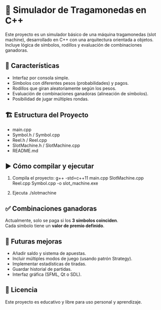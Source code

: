 # 🎰 Simulador de Tragamonedas en C++

Este proyecto es un simulador básico de una máquina tragamonedas (slot machine), desarrollado en C++ con una arquitectura orientada a objetos. Incluye lógica de símbolos, rodillos y evaluación de combinaciones ganadoras.

## 🧩 Características

- Interfaz por consola simple.
- Símbolos con diferentes pesos (probabilidades) y pagos.
- Rodillos que giran aleatoriamente según los pesos.
- Evaluación de combinaciones ganadoras (alineación de símbolos).
- Posibilidad de jugar múltiples rondas.

## 🏗️ Estructura del Proyecto

- main.cpp
- Symbol.h / Symbol.cpp
- Reel.h / Reel.cpp
- SlotMachine.h / SlotMachine.cpp
- README.md

## ▶️ Cómo compilar y ejecutar

1. Compila el proyecto:
g++ -std=c++11 main.cpp SlotMachine.cpp Reel.cpp Symbol.cpp -o slot_machine.exe

3. Ejecuta 
./slotmachine

## ✅ Combinaciones ganadoras

Actualmente, solo se paga si los **3 símbolos coinciden**.  
Cada símbolo tiene un **valor de premio definido**.

## 🧠 Futuras mejoras

- Añadir saldo y sistema de apuestas.
- Incluir múltiples modos de juego (usando patrón Strategy).
- Implementar estadísticas de tiradas.
- Guardar historial de partidas.
- Interfaz gráfica (SFML, Qt o SDL).

## 📄 Licencia
Este proyecto es educativo y libre para uso personal y aprendizaje.

